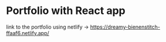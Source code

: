 # Portfolio with React app

link to the portfolio using netlify -> https://dreamy-bienenstitch-ffaaf6.netlify.app/
